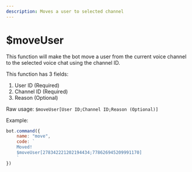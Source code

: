 ```yaml
---
description: Moves a user to selected channel
---
```


# $moveUser

This function will make the bot move a user from the current voice channel to the selected voice chat using the channel ID.

This function has 3 fields:

1. User ID (Required)
2. Channel ID (Required)
3. Reason (Optional)

Raw usage: `$moveUser[User ID;Channel ID;Reason (Optional)]`

Example:

```javascript
bot.command({
    name: "move",
    code: `
    Moved!
    $moveUser[278342221202194434;778626945209991170]
    `
})
```
